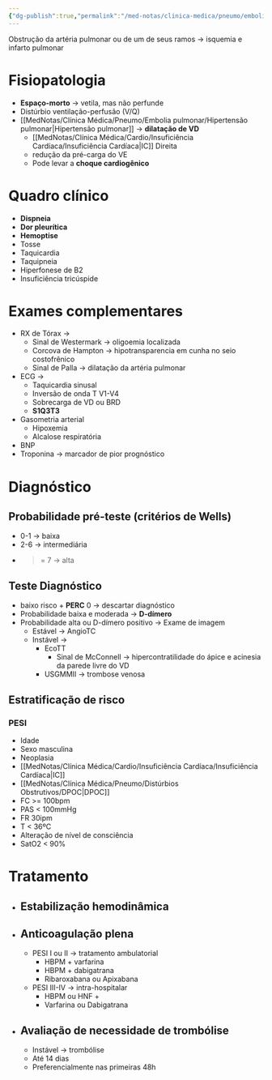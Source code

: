 ```yaml
---
{"dg-publish":true,"permalink":"/med-notas/clinica-medica/pneumo/embolia-pulmonar/tromboembolismo-pulmonar/"}
---
```



Obstrução da artéria pulmonar ou de um de seus ramos -> isquemia e infarto pulmonar
# Fisiopatologia
- **Espaço-morto** -> vetila, mas não perfunde
- Distúrbio ventilação-perfusão (V/Q)
- [[MedNotas/Clínica Médica/Pneumo/Embolia pulmonar/Hipertensão pulmonar\|Hipertensão pulmonar]] -> **dilatação de VD**
	- [[MedNotas/Clínica Médica/Cardio/Insuficiência Cardíaca/Insuficiência Cardíaca\|IC]] Direita
	- redução da pré-carga do VE
	- Pode levar a **choque cardiogênico**
# Quadro clínico
- **Dispneia**
- **Dor pleurítica**
- **Hemoptise**
- Tosse
- Taquicardia
- Taquipneia
- Hiperfonese de B2
- Insuficiência tricúspide

# Exames complementares
- RX de Tórax ->
	- Sinal de Westermark -> oligoemia localizada
	- Corcova de Hampton -> hipotransparencia em cunha no seio costofrênico
	- Sinal de Palla -> dilatação da artéria pulmonar
- ECG ->
	- Taquicardia sinusal
	- Inversão de onda T V1-V4
	- Sobrecarga de VD ou BRD
	- **S1Q3T3**
- Gasometria arterial
	- Hipoxemia
	- Alcalose respiratória
- BNP
- Troponina -> marcador de pior prognóstico
# Diagnóstico
## Probabilidade pré-teste (critérios de Wells)
- 0-1 -> baixa
- 2-6 -> intermediária
- >= 7 -> alta
## Teste Diagnóstico
- baixo risco + **PERC** 0 -> descartar diagnóstico
- Probabilidade baixa e moderada -> **D-dímero**
- Probabilidade alta ou D-dímero positivo -> Exame de imagem
	- Estável -> AngioTC
	- Instável -> 
		- EcoTT 
			- Sinal de McConnell -> hipercontratilidade do ápice e acinesia da parede livre do VD
		- USGMMII -> trombose venosa
## Estratificação de risco
### PESI
- Idade
- Sexo masculina
- Neoplasia
- [[MedNotas/Clínica Médica/Cardio/Insuficiência Cardíaca/Insuficiência Cardíaca\|IC]]
- [[MedNotas/Clínica Médica/Pneumo/Distúrbios Obstrutivos/DPOC\|DPOC]]
- FC >= 100bpm
- PAS < 100mmHg
- FR 30ipm
- T < 36ºC
- Alteração de nível de consciência
- SatO2 < 90%

# Tratamento
- ## Estabilização hemodinâmica
- ## Anticoagulação plena
	- PESI I ou II -> tratamento ambulatorial
		- HBPM + varfarina
		- HBPM + dabigatrana
		- Ribaroxabana ou Apixabana
	- PESI III-IV -> intra-hospitalar
		- HBPM ou HNF 
				+
		- Varfarina ou Dabigatrana
- ## Avaliação de necessidade de trombólise
	- Instável -> trombólise
	- Até 14 dias
	- Preferencialmente nas primeiras 48h